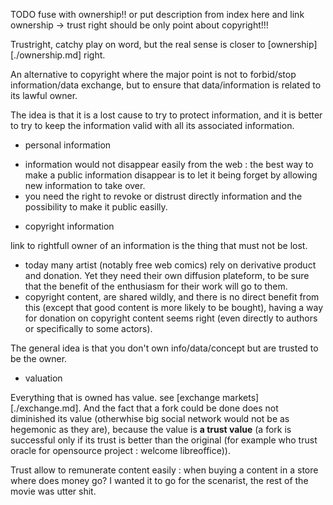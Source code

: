 
TODO fuse with ownership!! or put description from index here and link ownership -> trust right should be only point about copyright!!!

Trustright, catchy play on word, but the real sense is closer to [ownership][./ownership.md] right. 

An alternative to copyright where the major point is not to forbid/stop information/data exchange, but to ensure that data/information is related to its lawful owner.

The idea is that it is a lost cause to try to protect information, and it is better to try to keep the information valid with all its associated information.

* personal information
 - information would not disappear easily from the web : the best way to make a public information disappear is to let it being forget by allowing new information to take over. 
 - you need the right to revoke or distrust directly information and the possibility to make it public easilly.

* copyright information

link to rightfull owner of an information is the thing that must not be lost.
 - today many artist (notably free web comics) rely on derivative product and donation. Yet they need their own diffusion plateform, to be sure that the benefit of the enthusiasm for their work will go to them.
 - copyright content, are shared wildly, and there is no direct benefit from this (except that good content is more likely to be bought), having a way for donation on copyright content seems right (even directly to authors or specifically to some actors).


The general idea is that you don't own info/data/concept but are trusted to be the owner.

* valuation

Everything that is owned has value. see [exchange markets][./exchange.md]. And the fact that a fork could be done does not diminished its value (otherwhise big social network would not be as hegemonic as they are), because the value is **a trust value** (a fork is successful only if its trust is better than the original (for example who trust oracle for opensource project : welcome libreoffice)).

Trust allow to remunerate content easily : when buying a content in a store where does money go? I wanted it to go for the scenarist, the rest of the movie was utter shit.


